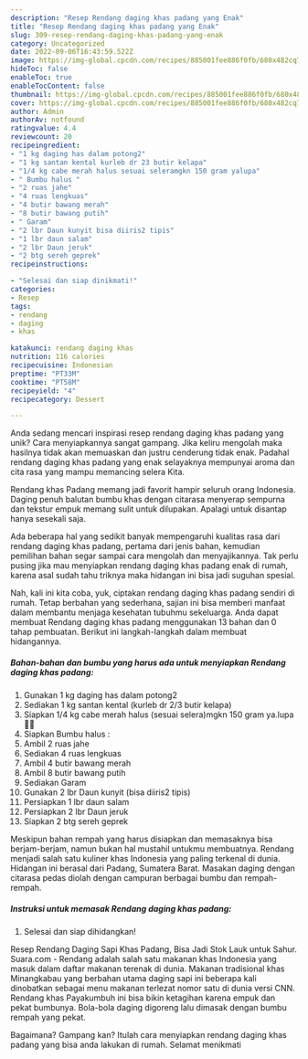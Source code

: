 ```yaml
---
description: "Resep Rendang daging khas padang yang Enak"
title: "Resep Rendang daging khas padang yang Enak"
slug: 309-resep-rendang-daging-khas-padang-yang-enak
category: Uncategorized
date: 2022-09-06T16:43:59.522Z
image: https://img-global.cpcdn.com/recipes/885001fee886f0fb/680x482cq70/rendang-daging-khas-padang-foto-resep-utama.jpg
hideToc: false
enableToc: true
enableTocContent: false
thumbnail: https://img-global.cpcdn.com/recipes/885001fee886f0fb/680x482cq70/rendang-daging-khas-padang-foto-resep-utama.jpg
cover: https://img-global.cpcdn.com/recipes/885001fee886f0fb/680x482cq70/rendang-daging-khas-padang-foto-resep-utama.jpg
author: Admin
authorAv: notfound
ratingvalue: 4.4
reviewcount: 20
recipeingredient:
- "1 kg daging has dalam potong2"
- "1 kg santan kental kurleb dr 23 butir kelapa"
- "1/4 kg cabe merah halus sesuai seleramgkn 150 gram yalupa"
- " Bumbu halus "
- "2 ruas jahe"
- "4 ruas lengkuas"
- "4 butir bawang merah"
- "8 butir bawang putih"
- " Garam"
- "2 lbr Daun kunyit bisa diiris2 tipis"
- "1 lbr daun salam"
- "2 lbr Daun jeruk"
- "2 btg sereh geprek"
recipeinstructions:

- "Selesai dan siap dinikmati!"
categories:
- Resep
tags:
- rendang
- daging
- khas

katakunci: rendang daging khas 
nutrition: 116 calories
recipecuisine: Indonesian
preptime: "PT33M"
cooktime: "PT58M"
recipeyield: "4"
recipecategory: Dessert

---
```





Anda sedang mencari inspirasi resep rendang daging khas padang yang unik? Cara menyiapkannya sangat gampang. Jika keliru mengolah maka hasilnya tidak akan memuaskan dan justru cenderung tidak enak. Padahal rendang daging khas padang yang enak selayaknya mempunyai aroma dan cita rasa yang mampu memancing selera Kita.





Rendang khas Padang memang jadi favorit hampir seluruh orang Indonesia. Daging penuh balutan bumbu khas dengan citarasa menyerap sempurna dan tekstur empuk memang sulit untuk dilupakan. Apalagi untuk disantap hanya sesekali saja.

Ada beberapa hal yang sedikit banyak mempengaruhi kualitas rasa dari rendang daging khas padang, pertama dari jenis bahan, kemudian pemilihan bahan segar sampai cara mengolah dan menyajikannya. Tak perlu pusing jika mau menyiapkan rendang daging khas padang enak di rumah, karena asal sudah tahu triknya maka hidangan ini bisa jadi suguhan spesial.






Nah, kali ini kita coba, yuk, ciptakan rendang daging khas padang sendiri di rumah. Tetap berbahan yang sederhana, sajian ini bisa memberi manfaat dalam membantu menjaga kesehatan tubuhmu sekeluarga. Anda dapat membuat Rendang daging khas padang menggunakan 13 bahan dan 0 tahap pembuatan. Berikut ini langkah-langkah dalam membuat hidangannya.

<!--inarticleads1-->

##### Bahan-bahan dan bumbu yang harus ada untuk menyiapkan Rendang daging khas padang:

1. Gunakan 1 kg daging has dalam potong2
1. Sediakan 1 kg santan kental (kurleb dr 2/3 butir kelapa)
1. Siapkan 1/4 kg cabe merah halus (sesuai selera)mgkn 150 gram ya.lupa🤭🙏
1. Siapkan  Bumbu halus :
1. Ambil 2 ruas jahe
1. Sediakan 4 ruas lengkuas
1. Ambil 4 butir bawang merah
1. Ambil 8 butir bawang putih
1. Sediakan  Garam
1. Gunakan 2 lbr Daun kunyit (bisa diiris2 tipis)
1. Persiapkan 1 lbr daun salam
1. Persiapkan 2 lbr Daun jeruk
1. Siapkan 2 btg sereh geprek


Meskipun bahan rempah yang harus disiapkan dan memasaknya bisa berjam-berjam, namun bukan hal mustahil untukmu membuatnya. Rendang menjadi salah satu kuliner khas Indonesia yang paling terkenal di dunia. Hidangan ini berasal dari Padang, Sumatera Barat. Masakan daging dengan citarasa pedas diolah dengan campuran berbagai bumbu dan rempah-rempah. 

<!--inarticleads2-->

##### Instruksi untuk memasak Rendang daging khas padang:


1. Selesai dan siap dihidangkan!

Resep Rendang Daging Sapi Khas Padang, Bisa Jadi Stok Lauk untuk Sahur. Suara.com - Rendang adalah salah satu makanan khas Indonesia yang masuk dalam daftar makanan terenak di dunia. Makanan tradisional khas Minangkabau yang berbahan utama daging sapi ini beberapa kali dinobatkan sebagai menu makanan terlezat nomor satu di dunia versi CNN. Rendang khas Payakumbuh ini bisa bikin ketagihan karena empuk dan pekat bumbunya. Bola-bola daging digoreng lalu dimasak dengan bumbu rempah yang pekat. 

Bagaimana? Gampang kan? Itulah cara menyiapkan rendang daging khas padang yang bisa anda lakukan di rumah. Selamat menikmati
